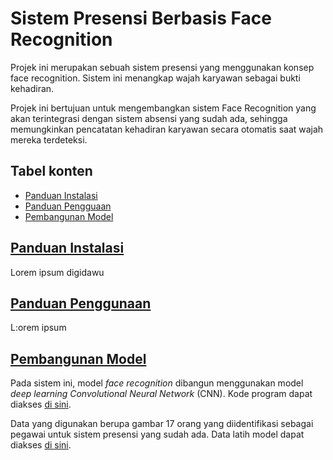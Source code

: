 # Sistem Presensi Berbasis Face Recognition
Projek ini merupakan sebuah sistem presensi yang menggunakan konsep face recognition. Sistem ini menangkap wajah karyawan sebagai bukti kehadiran.

Projek ini bertujuan untuk mengembangkan sistem Face Recognition yang akan terintegrasi dengan sistem absensi yang sudah ada, sehingga memungkinkan pencatatan kehadiran karyawan secara otomatis saat wajah mereka terdeteksi.

<div id="tabel-konten">
    <h2> Tabel konten </h2>
    <ul>
        <li>
            <a href="#Instalasi">Panduan Instalasi</a>
        </li>
        <li>
            <a href="#Penggunaan">Panduan Pengguaan</a>
        </li>
        <li>
            <a href="#Model">Pembangunan Model</a>
        </li>
    </ul>
</div>

<div id="Instalasi">
    <h2>
        <a href="#tabel-konten">Panduan Instalasi</a>
    </h2>
</div>

Lorem ipsum digidawu

<div id="Penggunaan">
    <h2>
        <a href="#tabel-konten">Panduan Penggunaan</a>
    </h2>
</div>

L:orem ipsum

<div id="Model">
    <h2>
        <a href="#tabel-konten">Pembangunan Model</a>
    </h2>
</div>

Pada sistem ini, model _face recognition_ dibangun menggunakan model _deep learning Convolutional Neural Network_ (CNN). Kode program dapat diakses [di sini](https://git-scm.com/downloads/guis). 

Data yang digunakan berupa gambar 17 orang yang diidentifikasi sebagai pegawai untuk sistem presensi yang sudah ada. Data latih model dapat diakses [di sini](https://git-scm.com/downloads/guis). 
